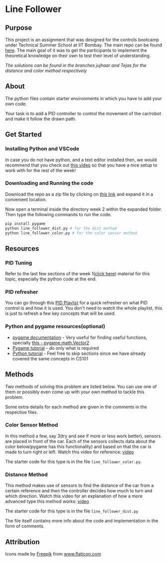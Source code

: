 # Line Follower 

## Purpose

This project is an assignment that was designed for the controls bootcamp under Technical Summer School at IIT Bombay. The main repo can be found [here](https://github.com/erciitb/tss-controls-theory). The main goal of it was to get the participants to implement the theoretical knowledge on their own to test their level of understanding.

_The solutions can be found in the branches jujhaar and Tejas for the distance and color method respectively_

## About

The python files contain starter environments in which you have to add your own code. 

Your task is to add a PID controller to control the movement of the car/robot and make it follow the drawn path.

## Get Started

### Installing Python and VSCode
In case you do not have python, and a text editor installed then, we would recommend that you check out [this video](https://youtu.be/dNFgRUD2w68) so that you have a nice setup to work with for the rest of the week! 

### Downloading and Running the code
Download the repo as a zip file by clicking on [this link](https://github.com/erciitb/tss-controls-theory/archive/refs/heads/main.zip) and expand it in a convenient location. 

Now open a terminal inside the directory week 2 within the expanded folder. Then type the following commands to run the code.

```bash
pip install pygame
python line_follower_dist.py # for the dist method
python line_follower_color.py # for the color sensor method
```

## Resources

### PID Tuning
Refer to the last few sections of the week 1([click here](https://colab.research.google.com/drive/1uOsE_tVoBd8ANP4vq-xk6BhoZzq9OQC9#scrollTo=519f0c10)) material for this topic, especially the python code at the end.

### PID refresher
You can go through this [PID Playlist](https://youtube.com/playlist?list=PLn8PRpmsu08pQBgjxYFXSsODEF3Jqmm-y) for a quick refresher on what PID control is and how it is used.
You don't need to watch the whole playlist, this is just to refresh a few key concepts that will be used. 

### Python and pygame resources(optional)
- [pygame documentation](https://www.pygame.org/docs/) - Very useful for finding useful functions, specially [this - pygame.math.Vector2](https://www.pygame.org/docs/ref/math.html#pygame.math.Vector2)
- [Pygame tutorial](https://youtu.be/FfWpgLFMI7w) - do only what is required
- [Python tutorial](https://youtu.be/_uQrJ0TkZlc) - Feel free to skip sections since we have already covered the same concepts in CS101

## Methods

Two methods of solving this problem are listed below. You can use one of them or possibly even come up with your own method to tackle this problem.

Some extra details for each method are given in the comments in the respective files.

### Color Sensor Method

In this method a few, say 3(try and see if more or less work better), sensors are placed in front of the car. Each of the sensors collects data about the color below(pygame has this functionality) and based on that the car is made to turn right or left.
Watch this video for reference: [video](https://www.youtube.com/watch?v=bL0MmeQhpAQ)

The starter code for this type is in the file `line_follower_color.py`.

### Distance Method

This method makes use of sensors to find the distance of the car from a certain reference and then the controller decides how much to turn and which direction.
Watch this video for an explanation of how a more advanced type this method works: [video](https://youtu.be/4Y7zG48uHRo)

The starter code for this type is in the file `line_follower_dist.py`

The file itself contains more info about the code and implementation in the form of comments.

## Attribution

<div>Icons made by <a href="https://www.freepik.com" title="Freepik">Freepik</a> from <a href="https://www.flaticon.com/" title="Flaticon">www.flaticon.com</a></div>
